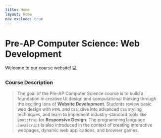 ```yaml
---
title: Home
layout: home
nav_exclude: true
---
```


# Pre-AP Computer Science: Web Development
Welcome to our course website! 💻

### Course Description
> The goal of the Pre-AP Computer Science course is to build a foundation in creative UI design and computational thinking through the exciting lens of **Website Development**. Students review basic web design with `HTML` and `CSS`, dive into advanced `CSS` styling techniques, and learn to implement industry-standard tools like `Bootstrap` for **Responsive Design**. The programming language `JavaScript` is also introduced in the context of creating interactive webpages, dynamic web applications, and browser games. 
